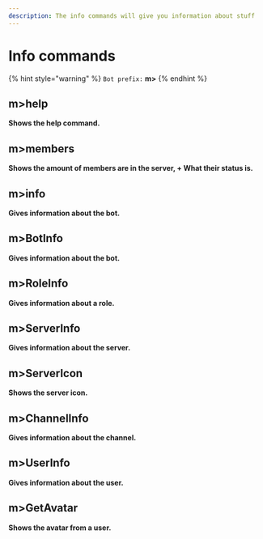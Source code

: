 ```yaml
---
description: The info commands will give you information about stuff
---
```


# Info commands

{% hint style="warning" %}
`Bot prefix:` **m&gt;**
{% endhint %}

## **m&gt;help**

**Shows the help command.**

## **m&gt;members**

**Shows the amount of members are in the server, + What their status is.**

## **m&gt;info**

**Gives information about the bot.**

## **m&gt;BotInfo**

**Gives information about the bot.**

## **m&gt;RoleInfo**

**Gives information about a role.**

## **m&gt;ServerInfo**

**Gives information about the server.**

## **m&gt;ServerIcon**

**Shows the server icon.**

## **m&gt;ChannelInfo**

**Gives information about the channel.**

## **m&gt;UserInfo**

**Gives information about the user.**

## **m&gt;GetAvatar**

**Shows the avatar from a user.**

